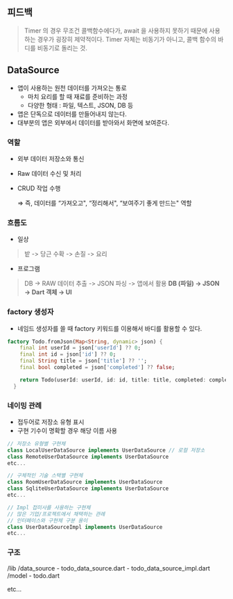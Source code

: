 ## 피드백
> Timer 의 경우 무조건 콜백함수에다가, await 을 사용하지 못하기 때문에 사용하는 경우가 굉장히 제약적이다.
> Timer 자체는 비동기가 아니고, 콜백 함수의 바디를 비동기로 돌리는 것.

## DataSource
- 앱이 사용하는 원천 데이터를 가져오는 통로
	- 마치 요리를 할 때 재료를 준비하는 과정
	- 다양한 형태 : 파일, 텍스트, JSON, DB 등
- 앱은 단독으로 데이터를 만들어내지 않는다.
- 대부분의 앱은 외부에서 데이터를 받아와서 화면에 보여준다.

### 역할
- 외부 데이터 저장소와 통신
- Raw 데이터 수신 및 처리
- CRUD 작업 수행

  ⇒ 즉, 데이터를 “가져오고", “정리해서", “보여주기 좋게 만드는" 역할

### 흐름도
- 일상
> 밭 -> 당근 수확 -> 손질 -> 요리
- 프로그램
> DB -> RAW 데이터 추출 -> JSON 파싱 -> 앱에서 활용
> **DB (파일) → JSON → Dart 객체 → UI**

### factory 생성자
- 네임드 생성자를 쓸 때 factory 키워드를 이용해서 바디를 활용할 수 있다.
```dart
factory Todo.fromJson(Map<String, dynamic> json) {
    final int userId = json['userId'] ?? 0;
    final int id = json['id'] ?? 0;
    final String title = json['title'] ?? '';
    final bool completed = json['completed'] ?? false;

    return Todo(userId: userId, id: id, title: title, completed: completed);
  }
```

### 네이밍 관례
- 접두어로 저장소 유형 표시
- 구현 기수이 명확할 경우 해당 이름 사용
```dart
// 저장소 유형별 구현체
class LocalUserDataSource implements UserDataSource // 로컬 저장소
class RemoteUserDataSource implements UserDataSource
etc...

// 구체적인 기술 스택별 구현체
class RoomUserDataSource implements UserDataSource
class SqliteUserDataSource implements UserDataSource
etc...

// Impl 접미사를 사용하는 구현체
// 많은 기업/프로젝트에서 채택하는 관례
// 인터페이스와 구현체 구분 용이
class UserDataSourceImpl implements UserDataSource
etc...
```

### 구조
/lib
	/data_source
		- todo_data_source.dart
		- todo_data_source_impl.dart
	/model
		- todo.dart

etc...